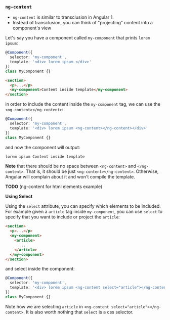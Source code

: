 ### `ng-content`

- `ng-content` is similar to transclusion in Angular 1.
- Instead of transclusion, you can think of "projecting" content into a component's view

Let's say you have a component called `my-component` that prints `lorem ipsum`:

```typescript
@Component({
  selector: 'my-component',
  template: '<div> lorem ipsum </div>'
})
class MyComponent {}
```

```html
<section>
  <p>...</p>
  <my-component>Content inside template</my-component>
</section>
```

in order to include the content inside the `my-component` tag, we can use the `<ng-content></ng-content>`:

```typescript
@Component({
  selector: 'my-component',
  template: '<div> lorem ipsum <ng-content></ng-content></div>'
})
class MyComponent {}
```

and now the component will output:

```html
lorem ipsum Content inside template
```

**Note** that there should be no space between `<ng-content>` and `</ng-content>`. That is, it should be just `<ng-content></ng-content>`. Otherwise, Angular will complain about it and won't compile the template.

**TODO** (ng-content for html elements example)


**Using Select**

Using the `select` attribute, you can specify which elements to be included. For example given a `article` tag inside `my-component`, you can use `select` to specify that you want to include or project the `article`:

```html
<section>
  <p>...</p>
  <my-component>
    <article>
      ...
    </article>
  </my-component>
</section>
```

and select inside the component:

```typescript
@Component({
  selector: 'my-component',
  template: '<div> lorem ipsum <ng-content select="article"></ng-content></div>'
})
class MyComponent {}
```

Note how we are selecting `article` in `<ng-content select="article"></ng-content>`. It is also worth nothing that `select` is a css selector.

